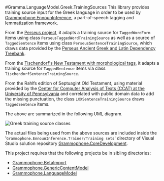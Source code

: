 #Gramma.LanguageModel.Greek.TrainingSources 
This library provides training source input for the Greek language in order to be used by [Grammophone.EnnounInference](https://github.com/grammophone/Grammophone.EnnounInference), a part-of-speech tagging and lemmatization framework.

From the [Perseus project](http://www.perseus.tufts.edu/hopper/opensource/download), it adapts a training source for `TaggedWordForm` items using class `PerseusTaggedWordTrainingSource` as well as a source of `TaggedSentence` items using class `PerseusSentenceTrainingSource`, which draws data provided by the [Perseus Ancient Greek and Latin Dependency Treebank](https://perseusdl.github.io/treebank_data/). 

From the [Tischendorf's New Testament with morphological tags](https://github.com/morphgnt/tischendorf-data/tree/master/word-per-line/2.7), it adapts a training source for `TaggedSentence` items via class `TischendorfSentenceTrainingSource`. 

From the Rahlfs edition of Septuagint Old Testament, using material provided by the [Center for Computer
Analysis of Texts (CCAT) at the University of Pennsylvania](http://ccat.sas.upenn.edu/gopher/text/religion/biblical/lxxmorph/0-readme.txt) and correlated with public domain data to add the missing punctuation, the class `LXXSentenceTrainingSource` draws `TaggedSentence` items.

The above are summarized in the following UML diagram.

![Greek training source classes](http://s10.postimg.org/lfgq5gmt5/Greek_training_sources.png)

The actual files being used from the above sources are included inside the '`Grammophone.EnnounInference.Trainer/Training sets`' directory of Visual Studio solution repository [Grammophone.CoreDevelopment](https://github.com/grammophone/Grammophone.CoreDevelopment).

This project requires that the following projects be in sibling directories:
* [Grammophone.BetaImport](https://github.com/grammophone/Grammophone.BetaImport)
* [Grammophone.GenericContentModel](https://github.com/grammophone/Grammophone.GenericContentModel)
* [Grammophone.LanguageModel](https://github.com/grammophone/Grammophone.LanguageModel)
